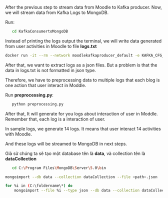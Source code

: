 After the previous step to stream data from Moodle to Kafka producer. Now, we will stream data from Kafka Logs to MongoDB.

Run:

```bash
   cd KafkaConsumertoMongoDB
```
Instead of printing the logs output the terminal, we will write data generated from user activities in Moodle to file **logs.txt**

```bash
docker run -it --rm --network moodlekafkaproducer_default -e KAFKA_CFG_ZOOKEEPER_CONNECT=zookeeper-server:2181 bitnami/kafka:3.1 kafka-console-consumer.sh --      bootstrap-server kafka:9092 --topic saturday-test --from-beginning > logs.txt
```
After that, we want to extract logs as a json files. But a problem is that the data in logs.txt is not formatted in json type. 

Therefore, we have to preprocessing data to multiple logs that each blog is one action that user interact in Moddle.

Run **preprocessing.py**:

```bash
   python preprocessing.py
```
After that, It will generate for you logs about interaction of user in Moddle. Remember that, each log is a interaction of user.

In sample logs, we generate 14 logs. It means that user interact 14 activities with Moodle.

And these logs will be streamed to MongoDB in next steps.

Giả sử chúng ta sẽ tạo một database tên là **data**, và collection tên là **dataCollection**
```bash
   cd C:\Program Files\MongoDB\Server\5.0\bin
```

```bash
mongoimport --db data --collection dataCollection --file <path>.json
```

```bash
for %i in (C:\foldername\*) do 
    mongoimport --file %i --type json --db data --collection dataCollection
```
